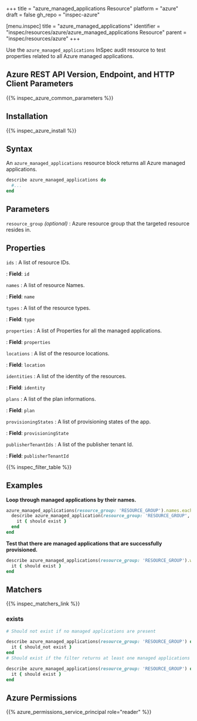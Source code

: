 +++
title = "azure_managed_applications Resource"
platform = "azure"
draft = false
gh_repo = "inspec-azure"

[menu.inspec]
title = "azure_managed_applications"
identifier = "inspec/resources/azure/azure_managed_applications Resource"
parent = "inspec/resources/azure"
+++

Use the `azure_managed_applications` InSpec audit resource to test properties related to all Azure managed applications.

## Azure REST API Version, Endpoint, and HTTP Client Parameters

{{% inspec_azure_common_parameters %}}

## Installation

{{% inspec_azure_install %}}

## Syntax

An `azure_managed_applications` resource block returns all Azure managed applications.

```ruby
describe azure_managed_applications do
  #...
end
```

## Parameters

`resource_group`  _(optional)_
: Azure resource group that the targeted resource resides in.

## Properties

`ids`
: A list of resource IDs.

: **Field**: `id`

`names`
: A list of resource Names.

: **Field**: `name`

`types`
: A list of the resource types.

: **Field**: `type`

`properties`
: A list of Properties for all the managed applications.

: **Field**: `properties`

`locations`
: A list of the resource locations.

: **Field**: `location`

`identities`
: A list of the identity of the resources.

: **Field**: `identity`

`plans`
: A list of the plan informations.

: **Field**: `plan`

`provisioningStates`
: A list of provisioning states of the app.

: **Field**: `provisioningState`

`publisherTenantIds`
: A list of the publisher tenant Id.

: **Field**: `publisherTenantId`

{{% inspec_filter_table %}}

## Examples

**Loop through managed applications by their names.**

```ruby
azure_managed_applications(resource_group: 'RESOURCE_GROUP').names.each do |name|
  describe azure_managed_application(resource_group: 'RESOURCE_GROUP', name: name) do
    it { should exist }
  end
end
```

**Test that there are managed applications that are successfully provisioned.**

```ruby
describe azure_managed_applications(resource_group: 'RESOURCE_GROUP').where(provisioningState: 'Succeeded') do
  it { should exist }
end
```

## Matchers

{{% inspec_matchers_link %}}

### exists

```ruby
# Should not exist if no managed applications are present

describe azure_managed_applications(resource_group: 'RESOURCE_GROUP') do
  it { should_not exist }
end
# Should exist if the filter returns at least one managed applications

describe azure_managed_applications(resource_group: 'RESOURCE_GROUP') do
  it { should exist }
end
```

## Azure Permissions

{{% azure_permissions_service_principal role="reader" %}}
